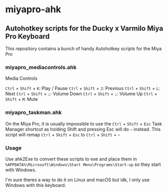 # miyapro-ahk

## Autohotkey scripts for the Ducky x Varmilo Miya Pro Keyboard

This repository contains a bunch of handy Autohotkey scripts for the Miya Pro

### miyapro_mediacontrols.ahk

Media Controls

`Ctrl` + `Shift` + `K`: Play / Pause
`Ctrl` + `Shift` + `J`: Previous
`Ctrl` + `Shift` + `L`: Next
`Ctrl` + `Shift` + `;`: Volume Down
`Ctrl` + `Shift` + `;`: Volume Up
`Ctrl` + `Shift` + `M`: Mute

### miyapro_taskman.ahk

On the Miya Pro, it is usually impossible to use the `Ctrl` + `Shift` + `Esc` Task Manager shortcut as holding Shift and pressing Esc will do `~` instead.
This script will remap `Ctrl` + `Shift` + `Esc` to `Ctrl` + `Shift` + `~`

### Usage

Use ahk2Exe to convert these scripts to exe and place them in `%APPDATA%\Microsoft\Windows\Start Menu\Programs\Start-up` so they start with Windows.

I'm sure theres a way to do it on Linux and macOS but idk, I only use Windows with this keyboard.